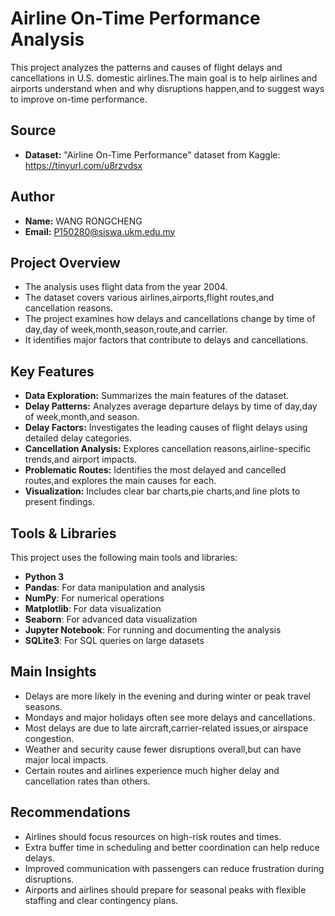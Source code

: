 # Airline On-Time Performance Analysis

This project analyzes the patterns and causes of flight delays and cancellations in U.S. domestic airlines.The main goal is to help airlines and airports understand when and why disruptions happen,and to suggest ways to improve on-time performance.

## Source

- **Dataset:** "Airline On-Time Performance" dataset from Kaggle: https://tinyurl.com/u8rzvdsx

## Author

- **Name:** WANG RONGCHENG  
- **Email:** P150280@siswa.ukm.edu.my

## Project Overview

- The analysis uses flight data from the year 2004.
- The dataset covers various airlines,airports,flight routes,and cancellation reasons.
- The project examines how delays and cancellations change by time of day,day of week,month,season,route,and carrier.
- It identifies major factors that contribute to delays and cancellations.

## Key Features

- **Data Exploration:** Summarizes the main features of the dataset.
- **Delay Patterns:** Analyzes average departure delays by time of day,day of week,month,and season.
- **Delay Factors:** Investigates the leading causes of flight delays using detailed delay categories.
- **Cancellation Analysis:** Explores cancellation reasons,airline-specific trends,and airport impacts.
- **Problematic Routes:** Identifies the most delayed and cancelled routes,and explores the main causes for each.
- **Visualization:** Includes clear bar charts,pie charts,and line plots to present findings.

## Tools & Libraries

This project uses the following main tools and libraries:

- **Python 3**
- **Pandas**: For data manipulation and analysis
- **NumPy**: For numerical operations
- **Matplotlib**: For data visualization
- **Seaborn**: For advanced data visualization
- **Jupyter Notebook**: For running and documenting the analysis
- **SQLite3**: For SQL queries on large datasets

## Main Insights

- Delays are more likely in the evening and during winter or peak travel seasons.
- Mondays and major holidays often see more delays and cancellations.
- Most delays are due to late aircraft,carrier-related issues,or airspace congestion.
- Weather and security cause fewer disruptions overall,but can have major local impacts.
- Certain routes and airlines experience much higher delay and cancellation rates than others.

## Recommendations

- Airlines should focus resources on high-risk routes and times.
- Extra buffer time in scheduling and better coordination can help reduce delays.
- Improved communication with passengers can reduce frustration during disruptions.
- Airports and airlines should prepare for seasonal peaks with flexible staffing and clear contingency plans.


